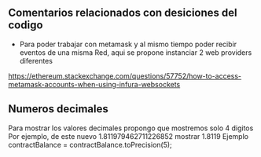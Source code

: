 ## Comentarios relacionados con desiciones del codigo

- Para poder trabajar con metamask y al mismo tiempo poder recibir eventos de una misma Red, aqui se propone instanciar 2 web providers diferentes

https://ethereum.stackexchange.com/questions/57752/how-to-access-metamask-accounts-when-using-infura-websockets

## Numeros decimales

Para mostrar los valores decimales propongo que mostremos solo 4 digitos
Por ejemplo, de este nuevo
1.811979462711226852
mostrar
1.8119
Ejemplo
contractBalance = contractBalance.toPrecision(5);
